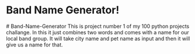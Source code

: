<h1>Band Name Generator!</h1>
# Band-Name-Generator
This is project number 1 of my 100 python projects challange. In this it just combines two words and comes with a name for our local band group. It will take city name and pet name as input and then it will give us a name for that.
